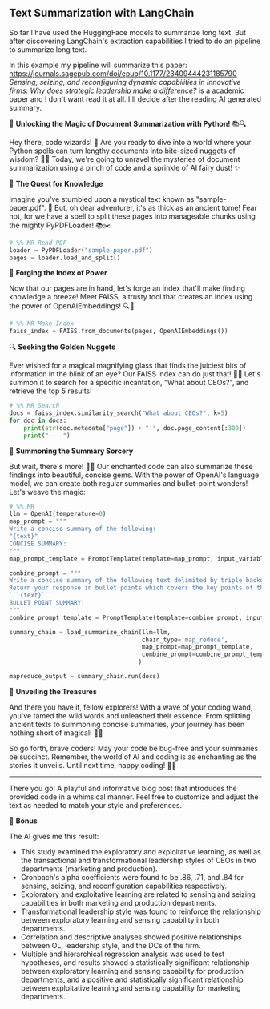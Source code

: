 ## Text Summarization with LangChain

So far I have used the HuggingFace models to summarize long text. But after discovering LangChain's extraction capabilities I tried to do an pipeline to summarize long text.

In this example my pipeline will summarize this paper: https://journals.sagepub.com/doi/epub/10.1177/23409444231185790
*Sensing, seizing, and reconfiguring dynamic capabilities in innovative firms: Why does strategic leadership make a difference?* is a academic paper and I don't want read it at all. I'll decide after the reading AI generated summary.

🤖 **Unlocking the Magic of Document Summarization with Python!** 📚🔍

Hey there, code wizards! 👋 Are you ready to dive into a world where your Python spells can turn lengthy documents into bite-sized nuggets of wisdom? 🧙‍♂️ Today, we're going to unravel the mysteries of document summarization using a pinch of code and a sprinkle of AI fairy dust! ✨

🔮 **The Quest for Knowledge**

Imagine you've stumbled upon a mystical text known as "sample-paper.pdf". 📜 But, oh dear adventurer, it's as thick as an ancient tome! Fear not, for we have a spell to split these pages into manageable chunks using the mighty PyPDFLoader! 📚✂️

```python
# %% MR Read PDF
loader = PyPDFLoader("sample-paper.pdf")
pages = loader.load_and_split()
```

🌟 **Forging the Index of Power**

Now that our pages are in hand, let's forge an index that'll make finding knowledge a breeze! Meet FAISS, a trusty tool that creates an index using the power of OpenAIEmbeddings! 🔍🔗

```python
# %% MR Make Index
faiss_index = FAISS.from_documents(pages, OpenAIEmbeddings())
```

🔍 **Seeking the Golden Nuggets**

Ever wished for a magical magnifying glass that finds the juiciest bits of information in the blink of an eye? Our FAISS index can do just that! 🕵️‍♀️ Let's summon it to search for a specific incantation, "What about CEOs?", and retrieve the top 5 results!

```python
# %% MR Search
docs = faiss_index.similarity_search("What about CEOs?", k=5)
for doc in docs:
    print(str(doc.metadata["page"]) + ":", doc.page_content[:300])
    print("----")
```

📝 **Summoning the Summary Sorcery**

But wait, there's more! 🎩✨ Our enchanted code can also summarize these findings into beautiful, concise gems. With the power of OpenAI's language model, we can create both regular summaries and bullet-point wonders! Let's weave the magic:

```python
# %% MR
llm = OpenAI(temperature=0)
map_prompt = """
Write a concise summary of the following:
"{text}"
CONCISE SUMMARY:
"""
map_prompt_template = PromptTemplate(template=map_prompt, input_variables=["text"])

combine_prompt = """
Write a concise summary of the following text delimited by triple backquotes.
Return your response in bullet points which covers the key points of the text.
```{text}```
BULLET POINT SUMMARY:
"""
combine_prompt_template = PromptTemplate(template=combine_prompt, input_variables=["text"])

summary_chain = load_summarize_chain(llm=llm,
                                     chain_type='map_reduce',
                                     map_prompt=map_prompt_template,
                                     combine_prompt=combine_prompt_template,
                                    )

mapreduce_output = summary_chain.run(docs)
```

🎉 **Unveiling the Treasures**

And there you have it, fellow explorers! With a wave of your coding wand, you've tamed the wild words and unleashed their essence. From splitting ancient texts to summoning concise summaries, your journey has been nothing short of magical! 🌟✨

So go forth, brave coders! May your code be bug-free and your summaries be succinct. Remember, the world of AI and coding is as enchanting as the stories it unveils. Until next time, happy coding! 🚀🔥

---

There you go! A playful and informative blog post that introduces the provided code in a whimsical manner. Feel free to customize and adjust the text as needed to match your style and preferences.

🎉 **Bonus**

The AI gives me this result:

- This study examined the exploratory and exploitative learning, as well as the transactional and transformational leadership styles of CEOs in two departments (marketing and production).
- Cronbach's alpha coefficients were found to be .86, .71, and .84 for sensing, seizing, and reconfiguration capabilities respectively.
- Exploratory and exploitative learning are related to sensing and seizing capabilities in both marketing and production departments.
- Transformational leadership style was found to reinforce the relationship between exploratory learning and sensing capability in both departments.
- Correlation and descriptive analyses showed positive relationships between OL, leadership style, and the DCs of the firm.
- Multiple and hierarchical regression analysis was used to test hypotheses, and results showed a statistically significant relationship between exploratory learning and sensing capability for production departments, and a positive and statistically significant relationship between exploitative learning and sensing capability for marketing departments.